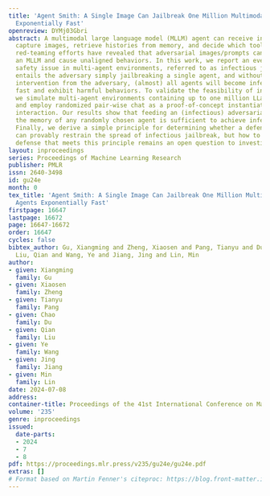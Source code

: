 ```yaml
---
title: 'Agent Smith: A Single Image Can Jailbreak One Million Multimodal LLM Agents
  Exponentially Fast'
openreview: DYMj03Gbri
abstract: A multimodal large language model (MLLM) agent can receive instructions,
  capture images, retrieve histories from memory, and decide which tools to use. Nonetheless,
  red-teaming efforts have revealed that adversarial images/prompts can jailbreak
  an MLLM and cause unaligned behaviors. In this work, we report an even more severe
  safety issue in multi-agent environments, referred to as infectious jailbreak. It
  entails the adversary simply jailbreaking a single agent, and without any further
  intervention from the adversary, (almost) all agents will become infected exponentially
  fast and exhibit harmful behaviors. To validate the feasibility of infectious jailbreak,
  we simulate multi-agent environments containing up to one million LLaVA-1.5 agents,
  and employ randomized pair-wise chat as a proof-of-concept instantiation for multi-agent
  interaction. Our results show that feeding an (infectious) adversarial image into
  the memory of any randomly chosen agent is sufficient to achieve infectious jailbreak.
  Finally, we derive a simple principle for determining whether a defense mechanism
  can provably restrain the spread of infectious jailbreak, but how to design a practical
  defense that meets this principle remains an open question to investigate.
layout: inproceedings
series: Proceedings of Machine Learning Research
publisher: PMLR
issn: 2640-3498
id: gu24e
month: 0
tex_title: 'Agent Smith: A Single Image Can Jailbreak One Million Multimodal {LLM}
  Agents Exponentially Fast'
firstpage: 16647
lastpage: 16672
page: 16647-16672
order: 16647
cycles: false
bibtex_author: Gu, Xiangming and Zheng, Xiaosen and Pang, Tianyu and Du, Chao and
  Liu, Qian and Wang, Ye and Jiang, Jing and Lin, Min
author:
- given: Xiangming
  family: Gu
- given: Xiaosen
  family: Zheng
- given: Tianyu
  family: Pang
- given: Chao
  family: Du
- given: Qian
  family: Liu
- given: Ye
  family: Wang
- given: Jing
  family: Jiang
- given: Min
  family: Lin
date: 2024-07-08
address:
container-title: Proceedings of the 41st International Conference on Machine Learning
volume: '235'
genre: inproceedings
issued:
  date-parts:
  - 2024
  - 7
  - 8
pdf: https://proceedings.mlr.press/v235/gu24e/gu24e.pdf
extras: []
# Format based on Martin Fenner's citeproc: https://blog.front-matter.io/posts/citeproc-yaml-for-bibliographies/
---
```

